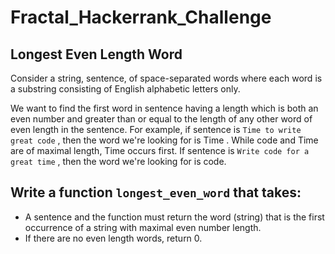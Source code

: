 # Fractal_Hackerrank_Challenge

## Longest Even Length Word

Consider a string, sentence, of space-separated words where each word is a substring consisting of English alphabetic letters only.

We want to find the first word in sentence having a length which is both an even number and greater than or
equal to the length of any other word of even length in the sentence. 
For example, if sentence is `Time to write great code` , then the word we're looking for is Time .
While code and Time are of maximal length, Time occurs first. 
If sentence is `Write code for a great time` , then the word we're looking for is code.  


## Write a function `longest_even_word` that takes:
 
- A sentence and the function must return the word (string) that is the first occurrence 
of a string with maximal even number length.
- If there are no even length words, return 0. 
